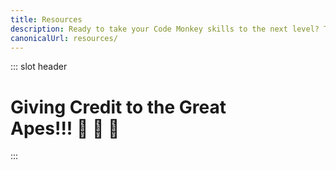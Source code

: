 ```yaml
---
title: Resources
description: Ready to take your Code Monkey skills to the next level? Then check out these useful resources which include free and open source software recommendations! 💻🐒
canonicalUrl: resources/
---
```


::: slot header

# Giving Credit to the Great <div class="emoji-wrap">Apes!!! 🦍 🍌 🐒</div>

:::
